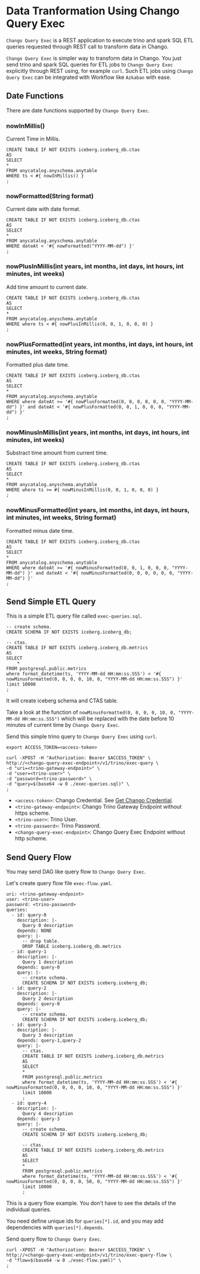 # Data Tranformation Using Chango Query Exec

`Chango Query Exec` is a REST application to execute trino and spark SQL ETL queries requested through REST call to transform 
data in Chango. 

`Chango Query Exec` is simpler way to transform data in Chango. You just send trino and spark SQL queries for ETL jobs to `Chango Query Exec` explicitly through REST using, for example `curl`.
Such ETL jobs using `Chango Query Exec` can be integrated with Workflow like `Azkaban` with ease.



## Date Functions 

There are date functions supported by `Chango Query Exec`.


### nowInMillis()
Current Time in Millis.

```agsl
CREATE TABLE IF NOT EXISTS iceberg.iceberg_db.ctas
AS
SELECT
*
FROM anycatalog.anyschema.anytable
WHERE ts < #{ nowInMillis() }
;
```

### nowFormatted(String format)
Current date with date format.

```agsl
CREATE TABLE IF NOT EXISTS iceberg.iceberg_db.ctas
AS
SELECT
*
FROM anycatalog.anyschema.anytable
WHERE dateAt < '#{ nowFormatted("YYYY-MM-dd") }'
;
```


### nowPlusInMillis(int years, int months, int days, int hours, int minutes, int weeks)
Add time amount to current date.


```agsl
CREATE TABLE IF NOT EXISTS iceberg.iceberg_db.ctas
AS
SELECT
*
FROM anycatalog.anyschema.anytable
WHERE where ts < #{ nowPlusInMillis(0, 0, 1, 0, 0, 0) }
;
```


### nowPlusFormatted(int years, int months, int days, int hours, int minutes, int weeks, String format)

Formatted plus date time.

```agsl
CREATE TABLE IF NOT EXISTS iceberg.iceberg_db.ctas
AS
SELECT
*
FROM anycatalog.anyschema.anytable
WHERE where dateAt >= '#{ nowPlusFormatted(0, 0, 0, 0, 0, 0, "YYYY-MM-dd") }' and dateAt < '#{ nowPlusFormatted(0, 0, 1, 0, 0, 0, "YYYY-MM-dd") }'
;
```

### nowMinusInMillis(int years, int months, int days, int hours, int minutes, int weeks)


Substract time amount from current time.

```agsl
CREATE TABLE IF NOT EXISTS iceberg.iceberg_db.ctas
AS
SELECT
*
FROM anycatalog.anyschema.anytable
WHERE where ts >= #{ nowMinusInMillis(0, 0, 1, 0, 0, 0) }
;
```


### nowMinusFormatted(int years, int months, int days, int hours, int minutes, int weeks, String format)

Formatted minus date time.

```agsl
CREATE TABLE IF NOT EXISTS iceberg.iceberg_db.ctas
AS
SELECT
*
FROM anycatalog.anyschema.anytable
WHERE where dateAt >= '#{ nowMinusFormatted(0, 0, 1, 0, 0, 0, "YYYY-MM-dd") }' and dateAt < '#{ nowMinusFormatted(0, 0, 0, 0, 0, 0, "YYYY-MM-dd") }'
;
```

## Send Simple ETL Query

This is a simple ETL query file called `exec-queries.sql`.

```agsl
-- create schema.
CREATE SCHEMA IF NOT EXISTS iceberg.iceberg_db;

-- ctas.
CREATE TABLE IF NOT EXISTS iceberg.iceberg_db.metrics
AS
SELECT
    *
FROM postgresql.public.metrics 
where format_datetime(ts, 'YYYY-MM-dd HH:mm:ss.SSS') < '#{ nowMinusFormatted(0, 0, 0, 0, 10, 0, "YYYY-MM-dd HH:mm:ss.SSS") }'
limit 10000
;
```

It will create iceberg schema and CTAS table. 

Take a look at the function of `nowMinusFormatted(0, 0, 0, 0, 10, 0, "YYYY-MM-dd HH:mm:ss.SSS")` 
which will be replaced with the date before 10 minutes of current time by `Chango Query Exec`.


Send this simple trino query to `Chango Query Exec` using `curl`.

```agsl
export ACCESS_TOKEN=<access-token>

curl -XPOST -H "Authorization: Bearer $ACCESS_TOKEN" \
http://<chango-query-exec-endpoint>/v1/trino/exec-query \
-d "uri=<trino-gateway-endpoint>" \
-d "user=<trino-user>" \
-d "password=<trino-password>" \
-d "query=$(base64 -w 0 ./exec-queries.sql)" \
;
```

- `<access-token>`: Chango Credential. See <a href="../../user-guide/cred">Get Chango Credential</a>.
- `<trino-gateway-endpoint>`: Chango Trino Gateway Endpoint without https scheme.
- `<trino-user>`: Trino User.
- `<trino-password>`: Trino Password.
- `<chango-query-exec-endpoint>`: Chango Query Exec Endpoint without http scheme.


## Send Query Flow

You may send DAG like query flow to `Chango Query Exec`.

Let's create query flow file `exec-flow.yaml`.

```agsl
uri: <trino-gateway-endpoint>
user: <trino-user>
password: <trino-password>
queries:
  - id: query-0
    description: |-
      Query 0 description
    depends: NONE
    query: |-
      -- drop table.
      DROP TABLE iceberg.iceberg_db.metrics
  - id: query-1
    description: |-
      Query 1 description
    depends: query-0
    query: |-
      -- create schema.
      CREATE SCHEMA IF NOT EXISTS iceberg.iceberg_db;
  - id: query-2
    description: |-
      Query 2 description
    depends: query-0
    query: |-
      -- create schema.
      CREATE SCHEMA IF NOT EXISTS iceberg.iceberg_db;
  - id: query-3
    description: |-
      Query 3 description
    depends: query-1,query-2
    query: |-
      -- ctas.
      CREATE TABLE IF NOT EXISTS iceberg.iceberg_db.metrics
      AS
      SELECT
      *
      FROM postgresql.public.metrics
      where format_datetime(ts, 'YYYY-MM-dd HH:mm:ss.SSS') < '#{ nowMinusFormatted(0, 0, 0, 0, 10, 0, "YYYY-MM-dd HH:mm:ss.SSS") }'
      limit 10000
      ;
  - id: query-4
    description: |-
      Query 4 description
    depends: query-3
    query: |-
      -- create schema.
      CREATE SCHEMA IF NOT EXISTS iceberg.iceberg_db;

      -- ctas.
      CREATE TABLE IF NOT EXISTS iceberg.iceberg_db.metrics
      AS
      SELECT
      *
      FROM postgresql.public.metrics
      where format_datetime(ts, 'YYYY-MM-dd HH:mm:ss.SSS') < '#{ nowMinusFormatted(0, 0, 0, 0, 50, 0, "YYYY-MM-dd HH:mm:ss.SSS") }'
      limit 10000
      ;
```

This is a query flow example. You don't have to see the details of the individual queries.

You need define unique ids for `queries[*].id`, and you may add dependencies with `queries[*].depends`. 


Send query flow to `Chango Query Exec`.

```agsl
curl -XPOST -H "Authorization: Bearer $ACCESS_TOKEN" \
http://<chango-query-exec-endpoint>/v1/trino/exec-query-flow \
-d "flow=$(base64 -w 0 ./exec-flow.yaml)" \
;
```




